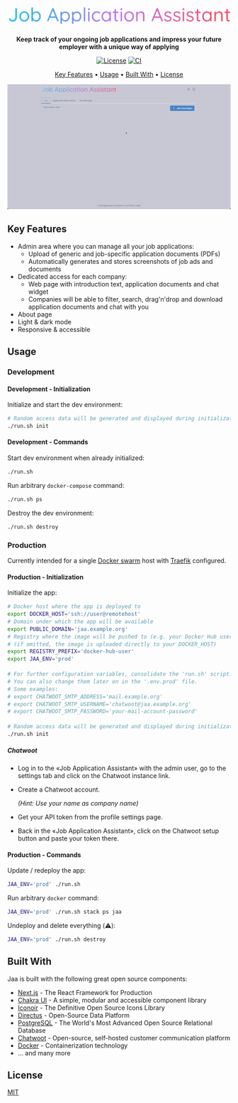 <h1 align="center">
  <img src="https://raw.githubusercontent.com/paescuj/jaa/main/assets/logo.png" alt="Job Application Assistant" width="600">
</h1>

<p align="center">
  <strong>Keep track of your ongoing job applications and impress your future employer with a unique way of applying</strong>
</p>

<p align="center">
  <a href="https://github.com/paescuj/jaa/blob/main/LICENSE"><img src="https://img.shields.io/github/license/paescuj/jaa?label=License" alt="License"></a>
  <a href="https://github.com/paescuj/jaa/actions/workflows/ci.yml"><img src="https://github.com/paescuj/jaa/actions/workflows/ci.yml/badge.svg" alt="CI"></a>
</p>

<p align="center">
  <a href="#key-features">Key Features</a> •
  <a href="#usage">Usage</a> •
  <a href="#built-with">Built With</a> •
  <a href="#license">License</a>
</p>

![Demo](https://raw.githubusercontent.com/paescuj/jaa/main/assets/demo.gif)

## Key Features

* Admin area where you can manage all your job applications:
  * Upload of generic and job-specific application documents (PDFs)
  * Automatically generates and stores screenshots of job ads and documents
* Dedicated access for each company:
  * Web page with introduction text, application documents and chat widget
  * Companies will be able to filter, search, drag'n'drop and download application documents and chat with you
* About page
* Light & dark mode
* Responsive & accessible

## Usage

### Development

#### Development - Initialization

Initialize and start the dev environment:
```bash
# Random access data will be generated and displayed during initialization
./run.sh init
```

#### Development - Commands

Start dev environment when already initialized:
```bash
./run.sh
```

Run arbitrary `docker-compose` command:
```bash
./run.sh ps
```

Destroy the dev environment:
```bash
./run.sh destroy
```

### Production

Currently intended for a single [Docker swarm](https://docs.docker.com/engine/swarm/) host with [Traefik](https://traefik.io/traefik/) configured.

#### Production - Initialization

Initialize the app:
```bash
# Docker host where the app is deployed to
export DOCKER_HOST='ssh://user@remotehost'
# Domain under which the app will be available
export PUBLIC_DOMAIN='jaa.example.org'
# Registry where the image will be pushed to (e.g. your Docker Hub user or URL to another registry)
# (if omitted, the image is uploaded directly to your DOCKER_HOST)
export REGISTRY_PREFIX='docker-hub-user'
export JAA_ENV='prod'

# For further configuration variables, consolidate the 'run.sh' script.
# You can also change them later on in the '.env.prod' file.
# Some examples:
# export CHATWOOT_SMTP_ADDRESS='mail.example.org'
# export CHATWOOT_SMTP_USERNAME='chatwoot@jaa.example.org'
# export CHATWOOT_SMTP_PASSWORD='your-mail-account-password'

# Random access data will be generated and displayed during initialization
./run.sh init
```

##### Chatwoot

* Log in to the «Job Application Assistant» with the admin user, go to the settings tab and click on the Chatwoot instance link.
* Create a Chatwoot account.

  *(Hint: Use your name as company name)*
* Get your API token from the profile settings page.
* Back in the «Job Application Assistant», click on the Chatwoot setup button and paste your token there.

#### Production - Commands

Update / redeploy the app:
```bash
JAA_ENV='prod' ./run.sh
```

Run arbitrary `docker` command:
```bash
JAA_ENV='prod' ./run.sh stack ps jaa
```

Undeploy and delete everything (⚠️):
```bash
JAA_ENV='prod' ./run.sh destroy
```

## Built With

Jaa is built with the following great open source components:
* [Next.js](https://nextjs.org) - The React Framework for Production
* [Chakra UI](https://chakra-ui.com) - A simple, modular and accessible component library
* [Iconoir](https://iconoir.com) - The Definitive Open Source Icons Library
* [Directus](https://directus.io) - Open-Source Data Platform
* [PostgreSQL](https://www.postgresql.org) - The World's Most Advanced Open Source Relational Database
* [Chatwoot](https://www.chatwoot.com) - Open-source, self-hosted customer communication platform
* [Docker](https://www.docker.com/community/open-source) - Containerization technology
* ... and many more

## License

[MIT](./LICENSE)
